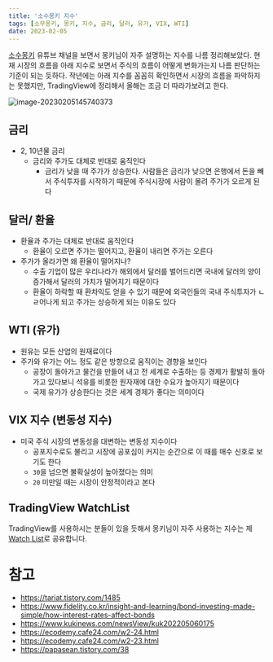 ```yaml
---
title: '소수몽키 지수'
tags: [소무몽키, 몽키, 지수, 금리, 달러, 유가, VIX, WTI]
date: 2023-02-05
---
```


[소수몽키](https://www.youtube.com/channel/UCC3yfxS5qC6PCwDzetUuEWg) 유튜브 채널을 보면서 몽키님이 자주 설명하는 지수를 나름 정리해보았다. 현재 시장의 흐름을 아래 지수로 보면서 주식의 흐름이 어떻게 변화가는지 나름 판단하는 기준이 되는 듯하다. 작년에는 아래 지수를 꼼꼼히 확인하면서 시장의 흐름을 파악하지는 못했지만, TradingView에 정리해서 올해는 조금 더 따라가보려고 한다.  

![image-20230205145740373](/media/articles/image-20230205145740373.png)

## 금리

- 2, 10년물 금리
  - 금리와 주가도 대체로 반대로 움직인다
	- 금리가 낮을 때 주가가 상승한다. 사람들은 금리가 낮으면 은행에서 돈을 빼서 주식투자를 시작하기 때문에 주식시장에 사람이 몰려 주가가 오르게 된다

## 달러/ 환율
- 환율과 주가는 대체로 반대로 움직인다
  - 환율이 오르면 주가는 떨어지고, 환율이 내리면 주가는 오른다
- 주가가 올라가면 왜 환율이 떨어지나?
  - 수출 기업이 많은 우리나라가 해외에서 달러를 벌어드리면 국내에 달러의 양이 증가해서 달러의 가치가 떨어지기 때문이다
  - 환율이 하락할 때 환차익도 얻을 수 있기 때문에 외국인들의 국내 주식투자가 ㄴㄹ어나게 되고 주가는 상승하게 되는 이유도 있다


## WTI (유가)
- 원유는 모든 산업의 원재료이다
- 주가와 유가는 어느 정도 같은 방향으로 움직이는 경향을 보인다
  - 공장이 돌아가고 물건을 만들어 내고 전 세계로 수출하는 등 경제가 활발히 돌아가고 있다보니 석유를 비롯한 원자재에 대한 수요가 높아지기 때문이다
  - 국제 유가가 상승한다는 것은 세계 경제가 좋다는 의미이다


## VIX 지수 (변동성 지수)
- 미국 주식 시장의 변동성을 대변하는 변동성 지수이다
  - 공포지수로도 불리고 시장에 공포심이 커지는 순간으로 이 때를 매수 신호로 보기도 한다
  - `30`을 넘으면 불확실성이 높아졌다는 의미
  - `20` 미만일 때는 시장이 안정적이라고 본다

## TradingView WatchList

TradingView를 사용하시는 분들이 있을 듯해서 몽키님이 자주 사용하는 지수는 제 [Watch List](https://www.tradingview.com/watchlists/98909855/)로 공유합니다. 


# 참고

- https://tariat.tistory.com/1485
- https://www.fidelity.co.kr/insight-and-learning/bond-investing-made-simple/how-interest-rates-affect-bonds
- https://www.kukinews.com/newsView/kuk202205060175
- https://ecodemy.cafe24.com/w2-24.html
- https://ecodemy.cafe24.com/w2-23.html
- https://papasean.tistory.com/38